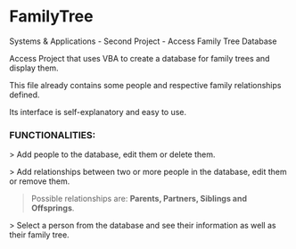 # FamilyTree
Systems &amp; Applications - Second Project - Access Family Tree Database

Access Project that uses VBA to create a database for family trees and display them.

This file already contains some people and respective family relationships defined.

Its interface is self-explanatory and easy to use.

### **FUNCTIONALITIES:**

\> Add people to the database, edit them or delete them.

\> Add relationships between two or more people in the database, edit them or remove them. 

> Possible relationships are: **Parents, Partners, Siblings and Offsprings**.

\> Select a person from the database and see their information as well as their family tree.

